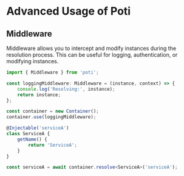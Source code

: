 # Advanced Usage of Poti

## Middleware

Middleware allows you to intercept and modify instances during the resolution process. This can be useful for logging, authentication, or modifying instances.

```typescript
import { Middleware } from 'poti';

const loggingMiddleware: Middleware = (instance, context) => {
    console.log('Resolving:', instance);
    return instance;
};

const container = new Container();
container.use(loggingMiddleware);

@Injectable('serviceA')
class ServiceA {
    getName() {
        return 'ServiceA';
    }
}

const serviceA = await container.resolve<ServiceA>('serviceA');